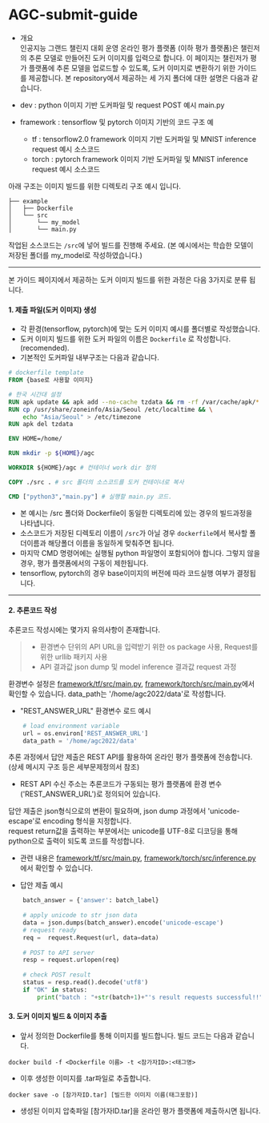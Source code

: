# AGC-submit-guide
- 개요   
인공지능 그랜드 챌린지 대회 운영 온라인 평가 플랫폼 (이하 평가 플랫폼)은 챌린저의 추론 모델로 만들어진 도커 이미지를 입력으로 합니다.
이 페이지는 챌린저가 평가 플랫폼에 추론 모델을 업로드할 수 있도록, 도커 이미지로 변환하기 위한 가이드를 제공합니다. 본 repository에서 제공하는 세 가지 폴더에 대한 설명은 다음과 같습니다.   

- dev : python 이미지 기반 도커파일 밎 request POST 예시 main.py
- framework : tensorflow 및 pytorch 이미지 기반의 코드 구조 예
  - tf : tensorflow2.0 framework 이미지 기반 도커파일 및 MNIST inference request 예시 소스코드    
  - torch : pytorch framework 이미지 기반 도커파일 및 MNIST inference request 예시 소스코드    

아래 구조는 이미지 빌드를 위한 디렉토리 구조 예시 입니다.
```bsh    
├── example   
│   ├── Dockerfile    
│   └── src    
│       └── my_model    
│       └── main.py    
```   
작업된 소스코드는 `/src`에 넣어 빌드를 진행해 주세요. (본 예시에서는 학습한 모델이 저장된 폴더를 my_model로 작성하였습니다.)

--------------------------------------------------------    

본 가이드 페이지에서 제공하는 도커 이미지 빌드를 위한 과정은 다음 3가지로 분류 됩니다.      
         
#### 1. 제출 파일(도커 이미지) 생성   
- 각 환경(tensorflow, pytorch)에 맞는 도커 이미지 예시를 폴더별로 작성했습니다.    
- 도커 이미지 빌드를 위한 도커 파일의 이름은 ```Dockerfile``` 로 작성합니다. (recomended).
- 기본적인 도커파일 내부구조는 다음과 같습니다.    
    
```dockerfile    
# dockerfile template   
FROM {base로 사용할 이미지}   

# 한국 시간대 설정
RUN apk update && apk add --no-cache tzdata && rm -rf /var/cache/apk/*
RUN cp /usr/share/zoneinfo/Asia/Seoul /etc/localtime && \
    echo "Asia/Seoul" > /etc/timezone
RUN apk del tzdata

ENV HOME=/home/

RUN mkdir -p ${HOME}/agc 

WORKDIR ${HOME}/agc # 컨테이너 work dir 정의

COPY ./src . # src 폴더의 소스코드를 도커 컨테이너로 복사

CMD ["python3","main.py"] # 실행할 main.py 코드.
```    

- 본 예시는 /src 폴더와 Dockerfile이 동일한 디렉토리에 있는 경우의 빌드과정을 나타냅니다.    
- 소스코드가 저장된 디렉토리 이름이 ```/src```가 아닐 경우 ```dockerfile```에서 복사할 폴더이름과 해당폴더 이름을 동일하게 맞춰주면 됩니다.     
- 마지막 CMD 명령어에는 실행될 python 파일명이 포함되어야 합니다. 그렇지 않을 경우, 평가 플랫폼에서의 구동이 제한됩니다.
- tensorflow, pytorch의 경우 base이미지의 버전에 따라 코드실행 여부가 결정됩니다.     
----------    
#### 2. 추론코드 작성    
 추론코드 작성시에는 몇가지 유의사항이 존재합니다.     
> - 환경변수 단위의 API URL을 입력받기 위한 os package 사용, Request를 위한 urllib 패키지 사용   
> - API 결과값 json dump 및 model inference 결과값 request 과정

환경변수 설정은 [framework/tf/src/main.py](https://github.com/agc2022-new/agc-submit-guide/blob/main/tf/src/main.py), [framework/torch/src/main.py](https://github.com/agc2022-new/agc-submit-guide/blob/main/torch/src/main.py)에서 확인할 수 있습니다. data_path는 '/home/agc2022/data'로 작성합니다.

- "REST_ANSWER_URL" 환경변수 로드 예시
```python   
    # load environment variable
    url = os.environ['REST_ANSWER_URL']    
    data_path = '/home/agc2022/data' 
 ```   
    
추론 과정에서 답안 제출은 REST API를 활용하여 온라인 평가 플랫폼에 전송합니다. (상세 메시지 구조 등은 세부문제정의서 참조)
- REST API 수신 주소는 추론코드가 구동되는 평가 플랫폼에 환경 변수('REST_ANSWER_URL')로 정의되어 있습니다.

답안 제출은 json형식으로의 변환이 필요하며, json dump 과정에서 'unicode-escape'로 encoding 형식을 지정합니다.    
request return값을 출력하는 부분에서는 unicode를 UTF-8로 디코딩을 통해 python으로 출력이 되도록 코드를 작성합니다.    
- 관련 내용은 [framework/tf/src/main.py](https://github.com/agc2022-new/agc-submit-guide/blob/main/tf/src/main.py), [framework/torch/src/inference.py](https://github.com/agc2022-new/agc-submit-guide/blob/main/torch/src/inference.py)에서 확인할 수 있습니다.    

- 답안 제출 예시    
``` python    
    batch_answer = {'answer': batch_label}
    
    # apply unicode to str json data
    data = json.dumps(batch_answer).encode('unicode-escape')
    # request ready
    req =  request.Request(url, data=data)
    
    # POST to API server
    resp = request.urlopen(req)
    
    # check POST result
    status = resp.read().decode('utf8')
    if "OK" in status:
        print("batch : "+str(batch+1)+"'s result requests successful!!")
```
    
#### 3. 도커 이미지 빌드 & 이미지 추출        
- 앞서 정의한 Dockerfile를 통해 이미지를 빌드합니다. 빌드 코드는 다음과 같습니다.    
```
docker build -f <Dockerfile 이름> -t <참가자ID>:<태그명>
```      
- 이후 생성한 이미지를 .tar파일로 추출합니다.    
   
```   
docker save -o [참가자ID.tar] [빌드한 이미지 이름(태그포함)]    
```   
- 생성된 이미지 압축파일 [참가자ID.tar]을 온라인 평가 플랫폼에 제출하시면 됩니다.
